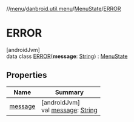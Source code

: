 //[menu](../../../../index.md)/[danbroid.util.menu](../../index.md)/[MenuState](../index.md)/[ERROR](index.md)

# ERROR

[androidJvm]\
data class [ERROR](index.md)(**message**: [String](https://kotlinlang.org/api/latest/jvm/stdlib/kotlin/-string/index.html)) : [MenuState](../index.md)

## Properties

| Name | Summary |
|---|---|
| [message](message.md) | [androidJvm]<br>val [message](message.md): [String](https://kotlinlang.org/api/latest/jvm/stdlib/kotlin/-string/index.html) |
